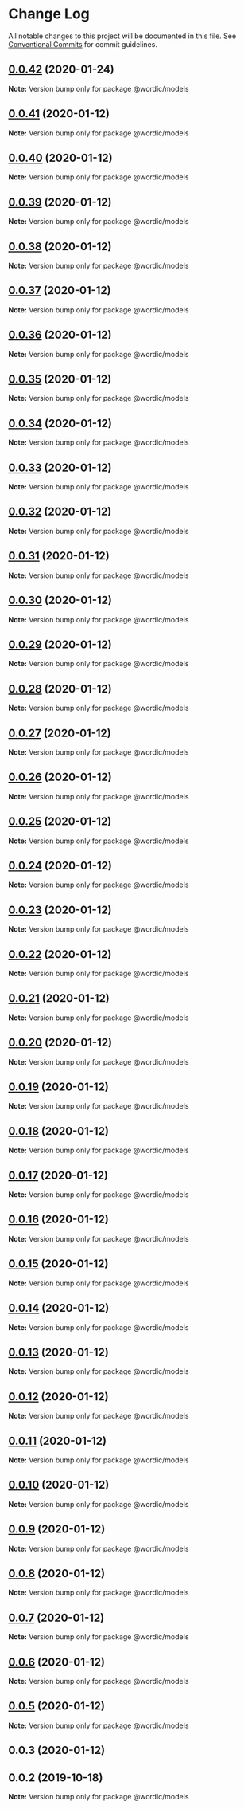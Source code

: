 # Change Log

All notable changes to this project will be documented in this file.
See [Conventional Commits](https://conventionalcommits.org) for commit guidelines.

## [0.0.42](https://github.com/shakogegia/mern-monorepo-boilerplate/compare/@wordic/models@0.0.41...@wordic/models@0.0.42) (2020-01-24)

**Note:** Version bump only for package @wordic/models

## [0.0.41](https://github.com/shakogegia/mern-monorepo-boilerplate/compare/@wordic/models@0.0.40...@wordic/models@0.0.41) (2020-01-12)

**Note:** Version bump only for package @wordic/models

## [0.0.40](https://github.com/shakogegia/mern-monorepo-boilerplate/compare/@wordic/models@0.0.39...@wordic/models@0.0.40) (2020-01-12)

**Note:** Version bump only for package @wordic/models

## [0.0.39](https://github.com/shakogegia/mern-monorepo-boilerplate/compare/@wordic/models@0.0.38...@wordic/models@0.0.39) (2020-01-12)

**Note:** Version bump only for package @wordic/models

## [0.0.38](https://github.com/shakogegia/mern-monorepo-boilerplate/compare/@wordic/models@0.0.37...@wordic/models@0.0.38) (2020-01-12)

**Note:** Version bump only for package @wordic/models

## [0.0.37](https://github.com/shakogegia/mern-monorepo-boilerplate/compare/@wordic/models@0.0.36...@wordic/models@0.0.37) (2020-01-12)

**Note:** Version bump only for package @wordic/models

## [0.0.36](https://github.com/shakogegia/mern-monorepo-boilerplate/compare/@wordic/models@0.0.35...@wordic/models@0.0.36) (2020-01-12)

**Note:** Version bump only for package @wordic/models

## [0.0.35](https://github.com/shakogegia/mern-monorepo-boilerplate/compare/@wordic/models@0.0.34...@wordic/models@0.0.35) (2020-01-12)

**Note:** Version bump only for package @wordic/models

## [0.0.34](https://github.com/shakogegia/mern-monorepo-boilerplate/compare/@wordic/models@0.0.33...@wordic/models@0.0.34) (2020-01-12)

**Note:** Version bump only for package @wordic/models

## [0.0.33](https://github.com/shakogegia/mern-monorepo-boilerplate/compare/@wordic/models@0.0.32...@wordic/models@0.0.33) (2020-01-12)

**Note:** Version bump only for package @wordic/models

## [0.0.32](https://github.com/shakogegia/mern-monorepo-boilerplate/compare/@wordic/models@0.0.31...@wordic/models@0.0.32) (2020-01-12)

**Note:** Version bump only for package @wordic/models

## [0.0.31](https://github.com/shakogegia/mern-monorepo-boilerplate/compare/@wordic/models@0.0.30...@wordic/models@0.0.31) (2020-01-12)

**Note:** Version bump only for package @wordic/models

## [0.0.30](https://github.com/shakogegia/mern-monorepo-boilerplate/compare/@wordic/models@0.0.29...@wordic/models@0.0.30) (2020-01-12)

**Note:** Version bump only for package @wordic/models

## [0.0.29](https://github.com/shakogegia/mern-monorepo-boilerplate/compare/@wordic/models@0.0.28...@wordic/models@0.0.29) (2020-01-12)

**Note:** Version bump only for package @wordic/models

## [0.0.28](https://github.com/shakogegia/mern-monorepo-boilerplate/compare/@wordic/models@0.0.27...@wordic/models@0.0.28) (2020-01-12)

**Note:** Version bump only for package @wordic/models

## [0.0.27](https://github.com/shakogegia/mern-monorepo-boilerplate/compare/@wordic/models@0.0.26...@wordic/models@0.0.27) (2020-01-12)

**Note:** Version bump only for package @wordic/models

## [0.0.26](https://github.com/shakogegia/mern-monorepo-boilerplate/compare/@wordic/models@0.0.25...@wordic/models@0.0.26) (2020-01-12)

**Note:** Version bump only for package @wordic/models

## [0.0.25](https://github.com/shakogegia/mern-monorepo-boilerplate/compare/@wordic/models@0.0.24...@wordic/models@0.0.25) (2020-01-12)

**Note:** Version bump only for package @wordic/models

## [0.0.24](https://github.com/shakogegia/mern-monorepo-boilerplate/compare/@wordic/models@0.0.23...@wordic/models@0.0.24) (2020-01-12)

**Note:** Version bump only for package @wordic/models

## [0.0.23](https://github.com/shakogegia/mern-monorepo-boilerplate/compare/@wordic/models@0.0.22...@wordic/models@0.0.23) (2020-01-12)

**Note:** Version bump only for package @wordic/models

## [0.0.22](https://github.com/shakogegia/mern-monorepo-boilerplate/compare/@wordic/models@0.0.21...@wordic/models@0.0.22) (2020-01-12)

**Note:** Version bump only for package @wordic/models

## [0.0.21](https://github.com/shakogegia/mern-monorepo-boilerplate/compare/@wordic/models@0.0.20...@wordic/models@0.0.21) (2020-01-12)

**Note:** Version bump only for package @wordic/models

## [0.0.20](https://github.com/shakogegia/mern-monorepo-boilerplate/compare/@wordic/models@0.0.19...@wordic/models@0.0.20) (2020-01-12)

**Note:** Version bump only for package @wordic/models

## [0.0.19](https://github.com/shakogegia/mern-monorepo-boilerplate/compare/@wordic/models@0.0.18...@wordic/models@0.0.19) (2020-01-12)

**Note:** Version bump only for package @wordic/models

## [0.0.18](https://github.com/shakogegia/mern-monorepo-boilerplate/compare/@wordic/models@0.0.17...@wordic/models@0.0.18) (2020-01-12)

**Note:** Version bump only for package @wordic/models

## [0.0.17](https://github.com/shakogegia/mern-monorepo-boilerplate/compare/@wordic/models@0.0.16...@wordic/models@0.0.17) (2020-01-12)

**Note:** Version bump only for package @wordic/models

## [0.0.16](https://github.com/shakogegia/mern-monorepo-boilerplate/compare/@wordic/models@0.0.15...@wordic/models@0.0.16) (2020-01-12)

**Note:** Version bump only for package @wordic/models

## [0.0.15](https://github.com/shakogegia/mern-monorepo-boilerplate/compare/@wordic/models@0.0.14...@wordic/models@0.0.15) (2020-01-12)

**Note:** Version bump only for package @wordic/models

## [0.0.14](https://github.com/shakogegia/mern-monorepo-boilerplate/compare/@wordic/models@0.0.13...@wordic/models@0.0.14) (2020-01-12)

**Note:** Version bump only for package @wordic/models

## [0.0.13](https://github.com/shakogegia/mern-monorepo-boilerplate/compare/@wordic/models@0.0.12...@wordic/models@0.0.13) (2020-01-12)

**Note:** Version bump only for package @wordic/models

## [0.0.12](https://github.com/shakogegia/mern-monorepo-boilerplate/compare/@wordic/models@0.0.10...@wordic/models@0.0.12) (2020-01-12)

**Note:** Version bump only for package @wordic/models

## [0.0.11](https://github.com/shakogegia/mern-monorepo-boilerplate/compare/@wordic/models@0.0.10...@wordic/models@0.0.11) (2020-01-12)

**Note:** Version bump only for package @wordic/models

## [0.0.10](https://github.com/shakogegia/mern-monorepo-boilerplate/compare/@wordic/models@0.0.9...@wordic/models@0.0.10) (2020-01-12)

**Note:** Version bump only for package @wordic/models

## [0.0.9](https://github.com/shakogegia/mern-monorepo-boilerplate/compare/@wordic/models@0.0.8...@wordic/models@0.0.9) (2020-01-12)

**Note:** Version bump only for package @wordic/models

## [0.0.8](https://github.com/shakogegia/mern-monorepo-boilerplate/compare/@wordic/models@0.0.7...@wordic/models@0.0.8) (2020-01-12)

**Note:** Version bump only for package @wordic/models

## [0.0.7](https://github.com/shakogegia/mern-monorepo-boilerplate/compare/@wordic/models@0.0.6...@wordic/models@0.0.7) (2020-01-12)

**Note:** Version bump only for package @wordic/models

## [0.0.6](https://github.com/shakogegia/mern-monorepo-boilerplate/compare/@wordic/models@0.0.5...@wordic/models@0.0.6) (2020-01-12)

**Note:** Version bump only for package @wordic/models

## [0.0.5](https://github.com/shakogegia/mern-monorepo-boilerplate/compare/@wordic/models@0.0.4...@wordic/models@0.0.5) (2020-01-12)

**Note:** Version bump only for package @wordic/models

## 0.0.3 (2020-01-12)

## 0.0.2 (2019-10-18)

**Note:** Version bump only for package @wordic/models
